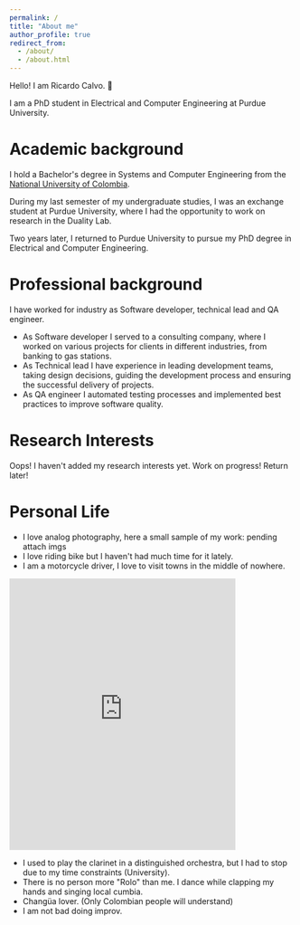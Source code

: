 ```yaml
---
permalink: /
title: "About me"
author_profile: true
redirect_from: 
  - /about/
  - /about.html
---
```


Hello! I am Ricardo Calvo. 🫡

I am a PhD student in Electrical and Computer Engineering at Purdue University.

# Academic background
I hold a Bachelor's degree in Systems and Computer Engineering from the [National University of Colombia](https://unal.edu.co/).

During my last semester of my undergraduate studies, I was an exchange student at Purdue University, where I had the opportunity to work on research in the Duality Lab.

Two years later, I returned to Purdue University to pursue my PhD degree in Electrical and Computer Engineering.

# Professional background

I have worked for industry as Software developer, technical lead and QA engineer.

* As Software developer I served to a consulting company, where I worked on various projects for clients in different industries, from banking to gas stations.
* As Technical lead I have experience in leading development teams, taking design decisions, guiding the development process and ensuring the successful delivery of projects.
* As QA engineer I automated testing processes and implemented best practices to improve software quality.

# Research Interests
Oops! I haven't added my research interests yet. Work on progress! Return later!

# Personal Life
* I love analog photography, here a small sample of my work: pending attach imgs
* I love riding bike but I haven't had much time for it lately.
* I am a motorcycle driver, I love to visit towns in the middle of nowhere.

<iframe src="https://www.instagram.com/p/DMoNYsESPPr/embed" 
        width="400" height="480" frameborder="0" scrolling="no"></iframe>

* I used to play the clarinet in a distinguished orchestra, but I had to stop due to my time constraints (University).
* There is no person more "Rolo" than me. I dance while clapping my hands and singing local cumbia.
* Changüa lover. (Only Colombian people will understand)
* I am not bad doing improv.

